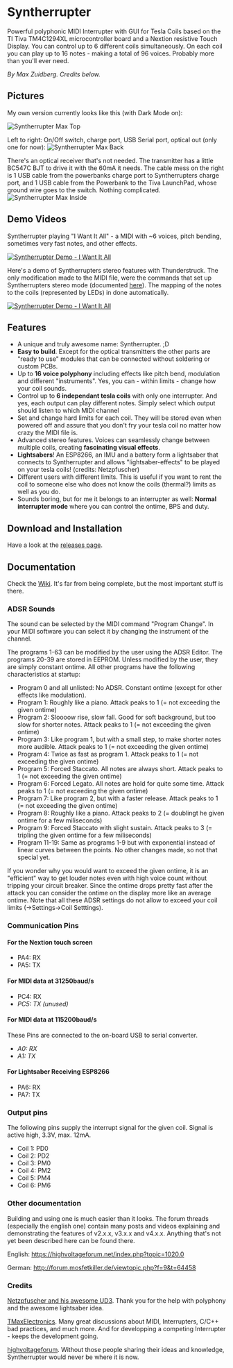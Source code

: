 # Syntherrupter
Powerful polyphonic MIDI Interrupter with GUI for Tesla Coils based on the TI Tiva TM4C1294XL microcontroller board and a Nextion resistive Touch Display.
You can control up to 6 different coils simultaneously. On each coil you can play up to 16 notes - making a total of 96 voices. Probably more than you'll ever need.

*By Max Zuidberg. Credits below.*

## Pictures
My own version currently looks like this (with Dark Mode on):

![Syntherrupter Max Top](/Documentation/Pictures/Syntherrupter_Max_Top.jpeg)

Left to right: On/Off switch, charge port, USB Serial port, optical out (only one for now):
![Syntherrupter Max Back](/Documentation/Pictures/Syntherrupter_Max_Back.jpeg)

There's an optical receiver that's not needed. The transmitter has a little BC547C BJT to drive it with the 60mA it needs. The cable mess on the right is 1 USB cable from the powerbanks charge port to Syntherrupters charge port, and 1 USB cable from the Powerbank to the Tiva LaunchPad, whose ground wire goes to the switch. Nothing complicated. 
![Syntherrupter Max Inside](/Documentation/Pictures/Syntherrupter_Max_Internal.jpeg)

## Demo Videos
Syntherrupter playing "I Want It All" - a MIDI with ~6 voices, pitch bending, sometimes very fast notes, and other effects.

[![Syntherrupter Demo - I Want It All](http://img.youtube.com/vi/H2ykCsD_b5g/0.jpg)](http://www.youtube.com/watch?v=H2ykCsD_b5g)

Here's a demo of Syntherrupters stereo features with Thunderstruck. The only modification made to the MIDI file, were the commands that set up Syntherrupters stereo mode (documented [here](/Documentation/Wiki/Custom%20MIDI%20Commands.md)). The mapping of the notes to the coils (represented by LEDs) in done automatically.

[![Syntherrupter Demo - I Want It All](http://img.youtube.com/vi/Tyts9u0le6A/0.jpg)](http://www.youtube.com/watch?v=Tyts9u0le6A)

## Features
* A unique and truly awesome name: Syntherrupter. ;D 
* **Easy to build**. Except for the optical transmitters the other parts are "ready to use" modules that can be connected without soldering or custom PCBs.
* Up to **16 voice polyphony** including effects like pitch bend, modulation and different "instruments". Yes, you can - within limits - change how your coil sounds.
* Control up to **6 independant tesla coils** with only one interrupter. And yes, each output can play different notes. Simply select which output should listen to which MIDI channel
* Set and change hard limits for each coil. They will be stored even when powered off and assure that you don't fry your tesla coil no matter how crazy the MIDI file is.
* Advanced stereo features. Voices can seamlessly change between multiple coils, creating **fascinating visual effects**.
* **Lightsabers**! An ESP8266, an IMU and a battery form a lightsaber that connects to Syntherrupter and allows "lightsaber-effects" to be played on your tesla coils! (credits: Netzpfuscher)
* Different users with different limits. This is useful if you want to rent the coil to someone else who does not know the coils (thermal?) limits as well as you do.
* Sounds boring, but for me it belongs to an interrupter as well: **Normal interrupter mode** where you can control the ontime, BPS and duty.

## Download and Installation
Have a look at the [releases page](https://github.com/MMMZZZZ/Syntherrupter/releases).

## Documentation
Check the [Wiki](/Documentation/Wiki#syntherrupter-wiki). It's far from being complete, but the most important stuff is there.

### ADSR Sounds
The sound can be selected by the MIDI command "Program Change". In your MIDI software you can select it by changing the instrument of the channel. 

The programs 1-63 can be modified by the user using the ADSR Editor. The programs 20-39 are stored in EEPROM. Unless modified by the user, they are simply constant ontime. All other programs have the following characteristics at startup:

* Program 0 and all unlisted: No ADSR. Constant ontime (except for other effects like modulation).
* Program 1: Roughly like a piano. Attack peaks to 1 (= not exceeding the given ontime)
* Program 2: Sloooow rise, slow fall. Good for soft background, but too slow for shorter notes. Attack peaks to 1 (= not exceeding the given ontime)
* Program 3: Like program 1, but with a small step, to make shorter notes more audible. Attack peaks to 1 (= not exceeding the given ontime)
* Program 4: Twice as fast as program 1. Attack peaks to 1 (= not exceeding the given ontime)
* Program 5: Forced Staccato. All notes are always short. Attack peaks to 1 (= not exceeding the given ontime)
* Program 6: Forced Legato. All notes are hold for quite some time. Attack peaks to 1 (= not exceeding the given ontime)
* Program 7: Like program 2, but with a faster release. Attack peaks to 1 (= not exceeding the given ontime)
* Program 8: Roughly like a piano. Attack peaks to 2 (= doublingt he given ontime for a few miliseconds)
* Program 9: Forced Staccato with slight sustain. Attack peaks to 3 (= tripling the given ontime for a few miliseconds)
* Program 11-19: Same as programs 1-9 but with exponential instead of linear curves between the points. No other changes made, so not that special yet. 

If you wonder why you would want to exceed the given ontime, it is an "efficient" way to get louder notes even with high voice count without tripping your circuit breaker. Since the ontime drops pretty fast after the attack you can consider the ontime on the display more like an average ontime. Note that all these ADSR settings do not allow to exceed your coil limits (->Settings->Coil Setttings). 

### Communication Pins

#### For the Nextion touch screen
* PA4: RX
* PA5: TX
#### For MIDI data at 31250baud/s
* PC4: RX
* *PC5: TX (unused)*
#### For MIDI data at 115200baud/s
These Pins are connected to the on-board USB to serial converter.
* *A0: RX*
* *A1: TX*
#### For Lightsaber Receiving ESP8266
* PA6: RX
* PA7: TX
### Output pins
The following pins supply the interrupt signal for the given coil. Signal is active high, 3.3V, max. 12mA.
* Coil 1: PD0
* Coil 2: PD2
* Coil 3: PM0
* Coil 4: PM2
* Coil 5: PM4
* Coil 6: PM6
### Other documentation
Building and using one is much easier than it looks. The forum threads (especially the english one) contain many posts and videos explaining and demonstrating the features of v2.x.x, v3.x.x and v4.x.x. Anything that's not yet been described here can be found there.

English: https://highvoltageforum.net/index.php?topic=1020.0

German: http://forum.mosfetkiller.de/viewtopic.php?f=9&t=64458


### Credits
[Netzpfuscher and his awesome UD3](https://highvoltageforum.net/index.php?topic=188.0). Thank you for the help with polyphony and the awesome lightsaber idea.

[TMaxElectronics](https://tmax-electronics.de/easteregg/). Many great discussions about MIDI, Interrupters, C/C++ bad practices, and much more. And for developping a competing Interrupter - keeps the development going. 

[highvoltageforum](https://highvoltageforum.net). Without those people sharing their ideas and knowledge, Syntherrupter would never be where it is now. 

